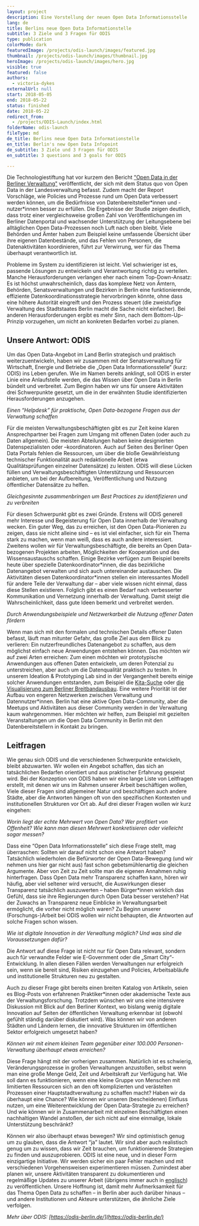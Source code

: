 ```yaml
---
layout: project
description: Eine Vorstellung der neuen Open Data Informationsstelle
lang: de
title: Berlins neue Open Data Informationstelle
subtitle: 3 Ziele und 3 Fragen für ODIS
type: publication
colorMode: dark
featuredImage: /projects/odis-launch/images/featured.jpg
thumbnail: /projects/odis-launch/images/thumbnail.jpg
heroImage: /projects/odis-launch/images/hero.jpg
visible: true
featured: false
authors:
  - victoria-dykes
externalUrl: null
start: 2018-05-05
end: 2018-05-22
status: finished
date: 2018-05-22
redirect_from:
  - /projects/ODIS-Launch/index.html
folderName: odis-launch
fileType: md
de_title: Berlins neue Open Data Informationstelle
en_title: Berlin's new Open Data Infopoint
de_subtitle: 3 Ziele und 3 Fragen für ODIS
en_subtitle: 3 questions and 3 goals for ODIS

---
```


Die Technologiestiftung hat vor kurzem den Bericht ["Open Data in der Berliner Verwaltung"](https://www.technologiestiftung-berlin.de/fileadmin/user_upload/Open_Data_in-der-Verwaltung_WEB.pdf) veröffentlicht, der sich mit dem Status quo von Open Data in der Landesverwaltung befasst. Zudem macht der Report Vorschläge, wie Policies und Prozesse rund um Open Data verbessert werden können, um die Bedürfnisse von Datenbereitsteller\*innen und -nutzer\*innen besser zu erfüllen. Die Ergebnisse der Studie zeigen deutlich, dass trotz einer vergleichsweise großen Zahl von Veröffentlichungen im Berliner Datenportal und wachsender Unterstützung der Leitungsebene bei alltäglichen Open Data-Prozessen noch Luft nach oben bleibt. Viele Behörden und Ämter haben zum Beispiel keine umfassende Übersicht über ihre eigenen Datenbestände, und das Fehlen von Personen, die Datenaktivitäten koordinieren, führt zur Verwirrung, wer für das Thema überhaupt verantwortlich ist.

Probleme im System zu identifizieren ist leicht. Viel schwieriger ist es, passende Lösungen zu entwickeln und Verantwortung richtig zu verteilen. Manche Herausforderungen verlangen eher nach einem Top-Down-Ansatz: Es ist höchst unwahrscheinlich, dass das komplexe Netz von Ämtern, Behörden, Senatsverwaltungen und Bezirken in Berlin eine funktionierende, effiziente Datenkoordinationsstrategie hervorbringen könnte, ohne dass eine höhere Autorität eingreift und den Prozess steuert (die zweistufige Verwaltung des Stadtstaates Berlin macht die Sache nicht einfacher). Bei anderen Herausforderungen ergibt es mehr Sinn, nach dem Bottom-Up-Prinzip vorzugehen, um nicht an konkreten Bedarfen vorbei zu planen.

Unsere Antwort: ODIS
--------------------

  

Um das Open Data-Angebot im Land Berlin strategisch und praktisch weiterzuentwickeln, haben wir zusammen mit der Senatsverwaltung für Wirtschaft, Energie und Betriebe die „Open Data Informationsstelle“ (kurz: ODIS) ins Leben gerufen. Wie im Namen bereits anklingt, soll ODIS in erster Linie eine Anlaufstelle werden, die das Wissen über Open Data in Berlin bündelt und verbreitet. Zum Beginn haben wir uns für unsere Aktivitäten drei Schwerpunkte gesetzt, um die in der erwähnten Studie identifizierten Herausforderungen anzugehen.

_Einen “Helpdesk” für praktische, Open Data-bezogene Fragen aus der Verwaltung schaffen_

Für die meisten Verwaltungsbeschäftigten gibt es zur Zeit keine klaren Ansprechpartner bei Fragen zum Umgang mit offenen Daten (oder auch zu Daten allgemein). Die meisten Abteilungen haben keine designierten Datenspezialisten oder –koordinatoren. Auch auf Seiten des Berliner Open Data Portals fehlen die Ressourcen, um über die bloße Gewährleistung technischer Funktionalität auch redaktionelle Arbeit (etwa Qualitätsprüfungen einzelner Datensätze) zu leisten. ODIS will diese Lücken füllen und Verwaltungsbeschäftigten Unterstützung und Ressourcen anbieten, um bei der Aufbereitung, Veröffentlichung und Nutzung öffentlicher Datensätze zu helfen.

_Gleichgesinnte zusammenbringen um Best Practices zu identifizieren und zu verbreiten_

Für diesen Schwerpunkt gibt es zwei Gründe. Erstens will ODIS generell mehr Interesse und Begeisterung für Open Data innerhalb der Verwaltung wecken. Ein guter Weg, das zu erreichen, ist den Open Data-Pionieren zu zeigen, dass sie nicht alleine sind – es ist viel einfacher, sich für ein Thema stark zu machen, wenn man weiß, dass es auch andere interessiert. Zweitens wollen wir für Verwaltungsbeschäftigte, die bereits an Open Data-bezogenen Projekten arbeiten, Möglichkeiten der Kooperation und des Wissensaustauschs schaffen. Einige Bezirke verfügen zum Beispiel bereits heute über spezielle Datenkoordinator\*innen, die das bezirkliche Datenangebot verwalten und sich auch untereinander austauschen. Die Aktivitäten diesen Datenkoordinator\*innen stellen ein interessantes Modell für andere Teile der Verwaltung dar – aber viele wissen nicht einmal, dass diese Stellen existieren. Folglich gibt es einen Bedarf nach verbesserter Kommunikation und Vernetzung innerhalb der Verwaltung. Damit steigt die Wahrscheinlichkeit, dass gute Ideen bemerkt und verbreitet werden.

_Durch Anwendungsbeispiele und Netzwerkarbeit die Nutzung offener Daten fördern_

Wenn man sich mit den formalen und technischen Details offener Daten befasst, läuft man mitunter Gefahr, das große Ziel aus dem Blick zu verlieren: Ein nutzerfreundliches Datenangebot zu schaffen, aus dem möglichst einfach neue Anwendungen entstehen können. Das möchten wir auf zwei Arten erreichen: Zum einen möchten wir prototypische Anwendungen aus offenen Daten entwickeln, um deren Potenzial zu unterstreichen, aber auch um die Datenqualität praktisch zu testen. In unserem Ideation & Prototyping Lab sind in der Vergangenheit bereits einige solcher Anwendungen entstanden, zum Beispiel die [Kita-Suche](http://kita-suche.berlin/) oder [die Visualisierung zum Berliner Breitbandausbau](http://www.breitband-berlin.de/). Eine weitere Priorität ist der Aufbau von engeren Netzwerken zwischen Verwaltung und Datennutzer\*innen. Berlin hat eine aktive Open Data-Community, aber die Meetups und Aktivitäten aus dieser Community werden in der Verwaltung kaum wahrgenommen. Hier möchten wir helfen, zum Beispiel mit gezielten Veranstaltungen um die Open Data Community in Berlin mit den Datenbereitstellern in Kontakt zu bringen.

Leitfragen
----------

  

Wie genau sich ODIS und die verschiedenen Schwerpunkte entwickeln, bleibt abzuwarten. Wir wollen ein Angebot schaffen, das sich an tatsächlichen Bedarfen orientiert und aus praktischer Erfahrung gespeist wird. Bei der Konzeption von ODIS haben wir eine lange Liste von Leitfragen erstellt, mit denen wir uns im Rahmen unserer Arbeit beschäftigen wollen, Viele dieser Fragen sind allgemeiner Natur und beschäftigen auch andere Städte, aber die Antworten hängen oft von den spezifischen Kontexten und institutionellen Strukturen vor Ort ab. Auf drei dieser Fragen wollen wir kurz eingehen:

_Worin liegt der echte Mehrwert von Open Data? Wer profitiert von Offenheit? Wie kann man diesen Mehrwert konkretisieren oder vielleicht sogar messen?_

Dass eine “Open Data Informationsstelle” sich diese Frage stellt, mag überraschen: Sollten wir darauf nicht schon eine Antwort haben? Tatsächlich wiederholen die Befürworter der Open Data-Bewegung (und wir nehmen uns hier gar nicht aus) fast schon gebetsmühlenartig die gleichen Argumente. Aber von Zeit zu Zeit sollte man die eigenen Annahmen ruhig hinterfragen. Dass Open Data mehr Transparenz schaffen kann, hören wir häufig, aber viel seltener wird versucht, die Auswirkungen dieser Transparenz tatsächlich auszuwerten – haben Bürger\*innen wirklich das Gefühl, dass sie ihre Regierungen durch Open Data besser verstehen? Hat der Zuwachs an Transparenz neue Einblicke in Verwaltungsarbeit ermöglicht, die vorher nicht möglich waren? Zu Beginn unserer (Forschungs-)Arbeit bei ODIS wollen wir nicht behaupten, die Antworten auf solche Fragen schon wissen.

_Wie ist digitale Innovation in der Verwaltung möglich? Und was sind die Voraussetzungen dafür?_

Die Antwort auf diese Frage ist nicht nur für Open Data relevant, sondern auch für verwandte Felder wie E-Government oder die „Smart City“-Entwicklung. In allen diesen Fällen werden Verwaltungen nur erfolgreich sein, wenn sie bereit sind, Risiken einzugehen und Policies, Arbeitsabläufe und institutionelle Strukturen neu zu gestalten.

Auch zu dieser Frage gibt bereits einen breiten Katalog von Artikeln, seien es Blog-Posts von erfahrenen Praktiker\*innen oder akademische Texte aus der Verwaltungsforschung. Trotzdem wünschen wir uns eine intensivere Diskussion mit Blick auf den Berliner Kontext, wo bislang wenig digitale Innovation auf Seiten der öffentlichen Verwaltung erkennbar ist (obwohl gefühlt ständig darüber diskutiert wird). Was können wir von anderen Städten und Ländern lernen, die innovative Strukturen im öffentlichen Sektor erfolgreich umgesetzt haben?

_Können wir mit einem kleinen Team gegenüber einer 100.000 Personen-Verwaltung überhaupt etwas erreichen?_

Diese Frage hängt mit der vorherigen zusammen. Natürlich ist es schwierig, Veränderungsprozesse in großen Verwaltungen anzustoßen, selbst wenn man eine große Menge Geld, Zeit und Arbeitskraft zur Verfügung hat. Wie soll dann es funktionieren, wenn eine kleine Gruppe von Menschen mit limitierten Ressourcen sich an den oft komplizierten und verästelten Prozessen einer Hauptstadtverwaltung zu schaffen macht? Haben wir da überhaupt eine Chance? Wie können wir unseren (bescheidenen) Einfluss nutzen, um eine Weiterentwicklung der Open Data-Strategie zu erreichen? Und wie können wir in Zusammenarbeit mit einzelnen Beschäftigten einen nachhaltigen Wandel anstoßen, der sich nicht auf eine einmalige, lokale Unterstützung beschränkt?

Können wir also überhaupt etwas bewegen? Wir sind optimistisch genug um zu glauben, dass die Antwort “ja” lautet. Wir sind aber auch realistisch genug um zu wissen, dass wir Zeit brauchen, um funktionierende Strategien zu finden und auszuprobieren. ODIS ist eine neue, und in dieser Form einzigartige Initiative. Wir werden sicher ein paar Fehler machen und mit verschiedenen Vorgehensweisen experimentieren müssen. Zumindest aber planen wir, unsere Aktivitäten transparent zu dokumentieren und regelmäßige Updates zu unserer Arbeit (übrigens immer auch in [englisch](https://lab.technologiestiftung-berlin.de/projects/ODIS-Launch/index_en.html)) zu veröffentlichen. Unsere Hoffnung ist, damit mehr Aufmerksamkeit für das Thema Open Data zu schaffen – in Berlin aber auch darüber hinaus – und andere Institutionen und Akteure unterstützen, die ähnliche Ziele verfolgen.

_Mehr über ODIS: [https://odis-berlin.de/](https://odis-berlin.de/)_